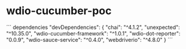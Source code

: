 # wdio-cucumber-poc

´´´ dependencies
"devDependencies": {
    "chai": "^4.1.2",
    "unexpected": "^10.35.0",
    "wdio-cucumber-framework": "^1.0.1",
    "wdio-dot-reporter": "0.0.9",
    "wdio-sauce-service": "^0.4.0",
    "webdriverio": "^4.8.0"
  }
  ´´´
